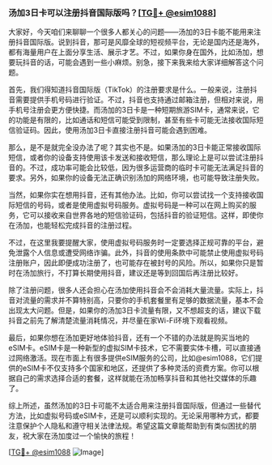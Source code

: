 ### 汤加3日卡可以注册抖音国际版吗？[[TG💪+ @esim1088](https://t.me/s/esim1088)]

大家好，今天咱们来聊聊一个很多人都关心的问题——汤加的3日卡能不能用来注册抖音国际版。说到抖音，那可是风靡全球的短视频平台，无论是国内还是海外，都有海量用户在上面分享生活、展示才艺。不过，如果你身在国外，比如汤加，想要玩抖音的话，可能会遇到一些小麻烦。别急，接下来我来给大家详细解答这个问题。

首先，我们得知道抖音国际版（TikTok）的注册要求是什么。一般来说，注册抖音需要提供手机号码进行验证。不过，抖音也支持通过邮箱注册，但相对来说，用手机号注册会更方便快捷。而汤加的3日卡是一种短期旅游SIM卡，通常来说，它的功能是有限的，比如通话和短信可能受到限制，甚至有些卡可能无法接收国际短信验证码。因此，使用汤加3日卡直接注册抖音可能会遇到困难。

那么，是不是就完全没办法了呢？其实也不是。如果汤加的3日卡能正常接收国际短信，或者你的设备支持使用该卡发送和接收短信，那么理论上是可以尝试注册抖音的。不过，成功率可能会比较低，因为很多运营商的临时卡可能无法满足抖音的要求。另外，如果你的设备无法正确识别汤加的网络环境，也可能导致注册失败。

当然，如果你实在想用抖音，还有其他办法。比如，你可以尝试找一个支持接收国际短信的号码，或者是使用虚拟号码服务。虚拟号码是一种可以在网上购买的服务，它可以接收来自世界各地的短信验证码，包括抖音的验证短信。这样，即使你在汤加，也能轻松完成抖音的注册过程。

不过，在这里我要提醒大家，使用虚拟号码服务时一定要选择正规可靠的平台，避免泄露个人信息或遭受网络诈骗。此外，抖音的使用条款中可能禁止使用虚拟号码注册账户，因此即便成功注册了，也可能存在被封号的风险。所以，如果你只是暂时在汤加旅行，不打算长期使用抖音，建议还是等到回国后再注册比较好。

除了注册问题，很多人还会担心在汤加使用抖音会不会消耗大量流量。实际上，抖音对流量的需求并不算特别高，只要你的手机套餐里有足够的数据流量，基本不会出现太大问题。但是，如果你的汤加3日卡流量有限，又不想超支的话，建议下载抖音之前先了解清楚流量消耗情况，并尽量在家Wi-Fi环境下观看视频。

最后，如果你想在汤加更好地体验抖音，还有一个不错的办法就是购买当地的eSIM卡。eSIM卡是一种新型的虚拟SIM卡技术，它不需要实体卡槽，可以直接通过网络激活。现在市面上有很多提供eSIM服务的公司，比如@esim1088，它们提供的eSIM卡不仅支持多个国家和地区，还提供了多种灵活的资费方案。你可以根据自己的需求选择合适的套餐，这样就能在汤加畅享抖音和其他社交媒体的乐趣了。

综上所述，虽然汤加的3日卡可能不太适合用来注册抖音国际版，但通过一些替代方法，比如虚拟号码或eSIM卡，还是可以顺利实现的。无论采用哪种方式，都要注意保护个人隐私和遵守相关法律法规。希望这篇文章能帮助到有类似困扰的朋友，祝大家在汤加度过一个愉快的旅程！

[[TG💪+ @esim1088](https://t.me/s/esim1088) ![Image](https://i.postimg.cc/4NQfJmqS/Snipaste-2025-05-13-00-14-12.png)]